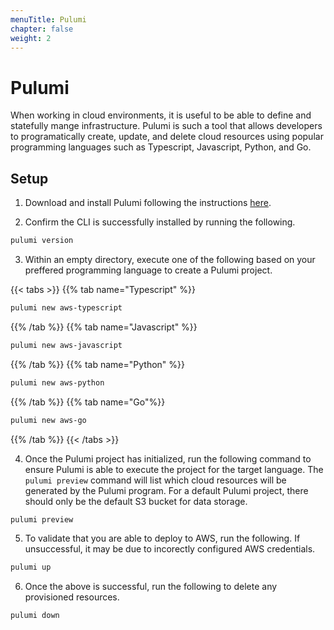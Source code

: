 ```yaml
---
menuTitle: Pulumi
chapter: false
weight: 2
---
```


# Pulumi

When working in cloud environments, it is useful to be able to define and statefully mange infrastructure. Pulumi is such a tool that allows developers to programatically create, update, and delete cloud resources using popular programming languages such as Typescript,
Javascript, Python, and Go.

## Setup

1. Download and install Pulumi following the instructions [here](https://www.pulumi.com/docs/get-started/install/).

2. Confirm the CLI is successfully installed by running the following.
```sh
pulumi version
```

3. Within an empty directory, execute one of the following based on your preffered programming language to create a Pulumi project.

{{< tabs >}}
{{% tab name="Typescript" %}}
```sh
pulumi new aws-typescript
```
{{% /tab %}}
{{% tab name="Javascript" %}}
```sh
pulumi new aws-javascript
```
{{% /tab %}}
{{% tab name="Python" %}}
```sh
pulumi new aws-python
```
{{% /tab %}}
{{% tab name="Go"%}}
```sh
pulumi new aws-go
```
{{% /tab %}}
{{< /tabs >}}

4. Once the Pulumi project has initialized, run the following command to ensure Pulumi is able to execute the project for the target language. 
The `pulumi preview` command will list which cloud resources will be generated by the Pulumi program. For a default Pulumi project, there should only be the default S3 bucket for data storage.
```sh
pulumi preview
```

5. To validate that you are able to deploy to AWS, run the following. If unsuccessful, it may be due to incorectly configured AWS credentials. 
```sh
pulumi up
```

6. Once the above is successful, run the following to delete any provisioned resources.
```sh
pulumi down
```